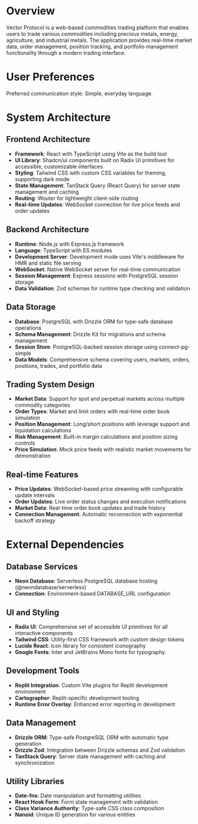 # Overview

Vector Protocol is a web-based commodities trading platform that enables users to trade various commodities including precious metals, energy, agriculture, and industrial metals. The application provides real-time market data, order management, position tracking, and portfolio management functionality through a modern trading interface.

# User Preferences

Preferred communication style: Simple, everyday language.

# System Architecture

## Frontend Architecture
- **Framework**: React with TypeScript using Vite as the build tool
- **UI Library**: Shadcn/ui components built on Radix UI primitives for accessible, customizable interfaces
- **Styling**: Tailwind CSS with custom CSS variables for theming, supporting dark mode
- **State Management**: TanStack Query (React Query) for server state management and caching
- **Routing**: Wouter for lightweight client-side routing
- **Real-time Updates**: WebSocket connection for live price feeds and order updates

## Backend Architecture
- **Runtime**: Node.js with Express.js framework
- **Language**: TypeScript with ES modules
- **Development Server**: Development mode uses Vite's middleware for HMR and static file serving
- **WebSocket**: Native WebSocket server for real-time communication
- **Session Management**: Express sessions with PostgreSQL session storage
- **Data Validation**: Zod schemas for runtime type checking and validation

## Data Storage
- **Database**: PostgreSQL with Drizzle ORM for type-safe database operations
- **Schema Management**: Drizzle Kit for migrations and schema management
- **Session Store**: PostgreSQL-backed session storage using connect-pg-simple
- **Data Models**: Comprehensive schema covering users, markets, orders, positions, trades, and portfolio data

## Trading System Design
- **Market Data**: Support for spot and perpetual markets across multiple commodity categories
- **Order Types**: Market and limit orders with real-time order book simulation
- **Position Management**: Long/short positions with leverage support and liquidation calculations
- **Risk Management**: Built-in margin calculations and position sizing controls
- **Price Simulation**: Mock price feeds with realistic market movements for demonstration

## Real-time Features
- **Price Updates**: WebSocket-based price streaming with configurable update intervals
- **Order Updates**: Live order status changes and execution notifications
- **Market Data**: Real-time order book updates and trade history
- **Connection Management**: Automatic reconnection with exponential backoff strategy

# External Dependencies

## Database Services
- **Neon Database**: Serverless PostgreSQL database hosting (@neondatabase/serverless)
- **Connection**: Environment-based DATABASE_URL configuration

## UI and Styling
- **Radix UI**: Comprehensive set of accessible UI primitives for all interactive components
- **Tailwind CSS**: Utility-first CSS framework with custom design tokens
- **Lucide React**: Icon library for consistent iconography
- **Google Fonts**: Inter and JetBrains Mono fonts for typography

## Development Tools
- **Replit Integration**: Custom Vite plugins for Replit development environment
- **Cartographer**: Replit-specific development tooling
- **Runtime Error Overlay**: Enhanced error reporting in development

## Data Management
- **Drizzle ORM**: Type-safe PostgreSQL ORM with automatic type generation
- **Drizzle Zod**: Integration between Drizzle schemas and Zod validation
- **TanStack Query**: Server state management with caching and synchronization

## Utility Libraries
- **Date-fns**: Date manipulation and formatting utilities
- **React Hook Form**: Form state management with validation
- **Class Variance Authority**: Type-safe CSS class composition
- **Nanoid**: Unique ID generation for various entities